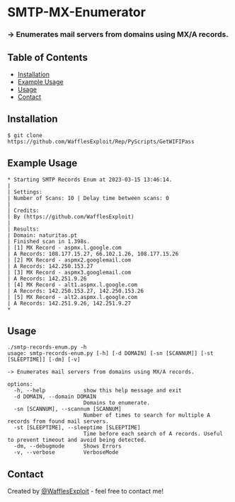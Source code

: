 # SMTP-MX-Enumerator
 ### -> Enumerates mail servers from domains using MX/A records.
## Table of Contents
* [Installation](#installation)
* [Example Usage](#Example-Usage)
* [Usage](#Usage)
* [Contact](#contact)

## Installation
 ```
 $ git clone https://github.com/WafflesExploit/Rep/PyScripts/GetWIFIPass
 ```

## Example Usage
```
* Starting SMTP Records Enum at 2023-03-15 13:46:14.
| 
| Settings:
| Number of Scans: 10 | Delay time between scans: 0
|
| Credits:
| By (https://github.com/WafflesExploit)
| 
| Results:
| Domain: naturitas.pt 
| Finished scan in 1.398s.
| [1] MX Record - aspmx.l.google.com
| A Records: 108.177.15.27, 66.102.1.26, 108.177.15.26
| [2] MX Record - aspmx2.googlemail.com
| A Records: 142.250.153.27
| [3] MX Record - aspmx3.googlemail.com
| A Records: 142.251.9.26
| [4] MX Record - alt1.aspmx.l.google.com
| A Records: 142.250.153.27, 142.250.153.26
| [5] MX Record - alt2.aspmx.l.google.com
| A Records: 142.251.9.26, 142.251.9.27
*
```

## Usage
```
./smtp-records-enum.py -h                    
usage: smtp-records-enum.py [-h] [-d DOMAIN] [-sn [SCANNUM]] [-st [SLEEPTIME]] [-dm] [-v]

-> Enumerates mail servers from domains using MX/A records.

options:
  -h, --help            show this help message and exit
  -d DOMAIN, --domain DOMAIN
                        Domains to enumerate.
  -sn [SCANNUM], --scannum [SCANNUM]
                        Number of times to search for multiple A records from found mail servers.
  -st [SLEEPTIME], --sleeptime [SLEEPTIME]
                        Time before each search of A records. Useful to prevent timeout and avoid being detected.
  -dm, --debugmode      Shows Errors
  -v, --verbose         VerboseMode
```

## Contact
Created by [@WafflesExploit](https://github.com/WafflesExploit) - feel free to contact me!
